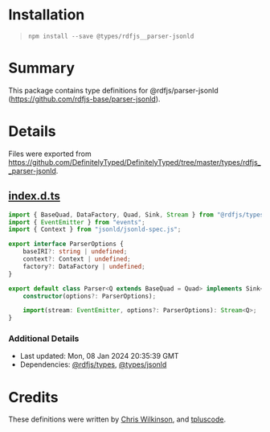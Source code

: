 # Installation
> `npm install --save @types/rdfjs__parser-jsonld`

# Summary
This package contains type definitions for @rdfjs/parser-jsonld (https://github.com/rdfjs-base/parser-jsonld).

# Details
Files were exported from https://github.com/DefinitelyTyped/DefinitelyTyped/tree/master/types/rdfjs__parser-jsonld.
## [index.d.ts](https://github.com/DefinitelyTyped/DefinitelyTyped/tree/master/types/rdfjs__parser-jsonld/index.d.ts)
````ts
import { BaseQuad, DataFactory, Quad, Sink, Stream } from "@rdfjs/types";
import { EventEmitter } from "events";
import { Context } from "jsonld/jsonld-spec.js";

export interface ParserOptions {
    baseIRI?: string | undefined;
    context?: Context | undefined;
    factory?: DataFactory | undefined;
}

export default class Parser<Q extends BaseQuad = Quad> implements Sink<EventEmitter, Stream<Q>> {
    constructor(options?: ParserOptions);

    import(stream: EventEmitter, options?: ParserOptions): Stream<Q>;
}

````

### Additional Details
 * Last updated: Mon, 08 Jan 2024 20:35:39 GMT
 * Dependencies: [@rdfjs/types](https://npmjs.com/package/@rdfjs/types), [@types/jsonld](https://npmjs.com/package/@types/jsonld)

# Credits
These definitions were written by [Chris Wilkinson](https://github.com/thewilkybarkid), and [tpluscode](https://github.com/tpluscode).
